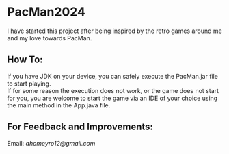 # PacMan2024
I have started this project after being inspired by the retro games around me and my love towards PacMan.
## How To:
If you have JDK on your device, you can safely execute the PacMan.jar file to start playing.\
If for some reason the execution does not work, or the game does not start for you, you are welcome to start the game via an IDE of your choice using the main method in the App.java file.

## For Feedback and Improvements:
Email: _ahomeyro12@gmail.com_

